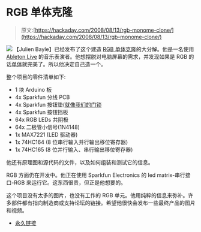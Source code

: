 # RGB 单体克隆

> 原文:[https://hackaday.com/2008/08/13/rgb-monome-clone/](https://hackaday.com/2008/08/13/rgb-monome-clone/)

![](../Images/41232687598c080905e7674ddad1317d.png)
【Julien Bayle】已经发布了这个建造 [RGB 单体克隆](http://www.julienbayle.net/diy/LiveInterface/#photos)的大分解。他是一名使用 [Ableton Live](http://www.ableton.com/live) 的音乐表演者。他想摆脱对电脑屏幕的需求，并发现如果是 RGB 的话[单体](http://monome.org/)就完美了。所以他决定自己造一个。

整个项目的零件清单如下:

*   1 块 Arduino 板
*   4x Sparkfun 分线 PCB
*   4x Sparkfun 按钮垫([就像我们的门锁](http://www.hackaday.com/2008/06/12/how-to-make-an-rgb-combination-door-lock-part-1/)
*   4x Sparkfun 按钮挡板
*   64x RGB LEDs 共阴极
*   64x 二极管小信号(1N4148)
*   1x MAX7221 (LED 驱动器)
*   1x 74HC164 (8 位串行输入并行输出移位寄存器)
*   1x 74HC165 (8 位并行输入、串行输出移位寄存器)

他还有原理图和源代码的文件，以及如何组装和测试它的信息。

RGB 方面仍在开发中。他正在使用 Sparkfun Electronics 的 led matrix-串行接口-RGB 来运行它。这东西很贵，但正是他想要的。

这个项目没有太多的图片，也没有工作的 RGB 单元。他用纯粹的信息来弥补。许多部件都有指向制造商或支持论坛的链接。希望他很快会发布一些最终产品的图片和视频。

*   [永久链接](http://www.julienbayle.net/diy/LiveInterface/#photos)